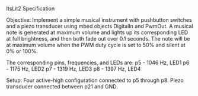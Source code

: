 ItsLit2 Specification

Objective: Implement a simple musical instrument with pushbutton switches and a piezo transducer using mbed objects DigitalIn and PwmOut. A musical note is generated at maximum volume and lights up its corresponding LED at full brightness, and then both fade out over 0.1 seconds. The note will be at maximum volume when the PWM duty cycle is set to 50% and silent at 0% or 100%.

The corresponding pins, frequencies, and LEDs are:
p5 - 1046 Hz, LED1
p6 - 1175 Hz, LED2
p7 - 1319 Hz, LED3
p8 - 1397 Hz, LED4

Setup: Four active-high configuration connected to p5 through p8. Piezo transducer connected between p21 and GND.
